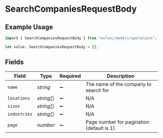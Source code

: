 # SearchCompaniesRequestBody

## Example Usage

```typescript
import { SearchCompaniesRequestBody } from "exfunc/models/operations";

let value: SearchCompaniesRequestBody = {};
```

## Fields

| Field                                     | Type                                      | Required                                  | Description                               |
| ----------------------------------------- | ----------------------------------------- | ----------------------------------------- | ----------------------------------------- |
| `name`                                    | *string*                                  | :heavy_minus_sign:                        | The name of the company to search for     |
| `locations`                               | *string*[]                                | :heavy_minus_sign:                        | N/A                                       |
| `sizes`                                   | *string*[]                                | :heavy_minus_sign:                        | N/A                                       |
| `industries`                              | *string*[]                                | :heavy_minus_sign:                        | N/A                                       |
| `page`                                    | *number*                                  | :heavy_minus_sign:                        | Page number for pagination (default is 1) |